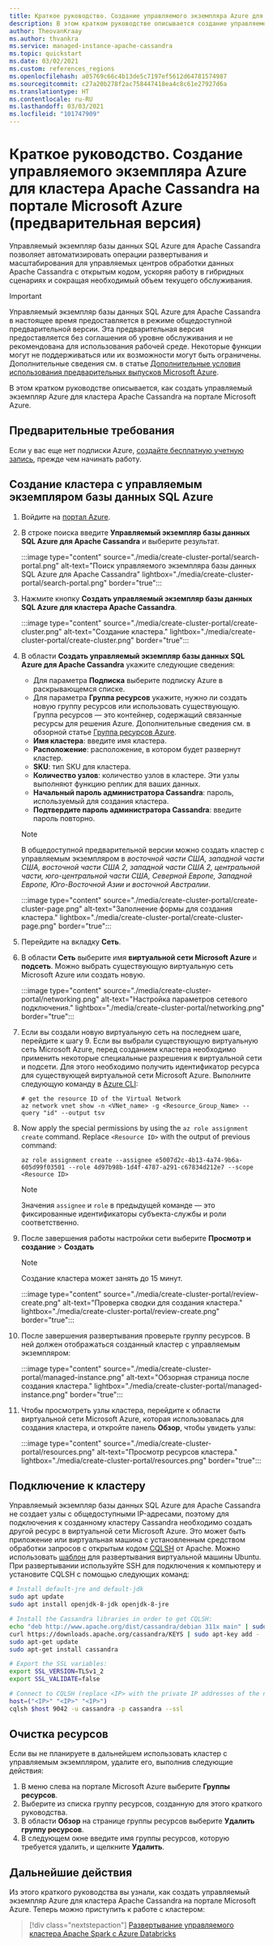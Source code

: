 ```yaml
---
title: Краткое руководство. Создание управляемого экземпляра Azure для кластера Apache Cassandra на портале Microsoft Azure
description: В этом кратком руководстве описывается создание управляемого экземпляра Azure для кластера Apache Cassandra на портале Microsoft Azure.
author: TheovanKraay
ms.author: thvankra
ms.service: managed-instance-apache-cassandra
ms.topic: quickstart
ms.date: 03/02/2021
ms.custom: references_regions
ms.openlocfilehash: a05769c66c4b13de5c7197ef5612d64781574987
ms.sourcegitcommit: c27a20b278f2ac758447418ea4c8c61e27927d6a
ms.translationtype: HT
ms.contentlocale: ru-RU
ms.lasthandoff: 03/03/2021
ms.locfileid: "101747909"
---
```

# <a name="quickstart-create-an-azure-managed-instance-for-apache-cassandra-cluster-from-the-azure-portal-preview"></a>Краткое руководство. Создание управляемого экземпляра Azure для кластера Apache Cassandra на портале Microsoft Azure (предварительная версия)
 
Управляемый экземпляр базы данных SQL Azure для Apache Cassandra позволяет автоматизировать операции развертывания и масштабирования для управляемых центров обработки данных Apache Cassandra с открытым кодом, ускоряя работу в гибридных сценариях и сокращая необходимый объем текущего обслуживания.

> [!IMPORTANT]
> Управляемый экземпляр базы данных SQL Azure для Apache Cassandra в настоящее время предоставляется в режиме общедоступной предварительной версии.
> Эта предварительная версия предоставляется без соглашения об уровне обслуживания и не рекомендована для использования рабочей среде. Некоторые функции могут не поддерживаться или их возможности могут быть ограничены.
> Дополнительные сведения см. в статье [Дополнительные условия использования предварительных выпусков Microsoft Azure](https://azure.microsoft.com/support/legal/preview-supplemental-terms/).

В этом кратком руководстве описывается, как создать управляемый экземпляр Azure для кластера Apache Cassandra на портале Microsoft Azure.

## <a name="prerequisites"></a>Предварительные требования

Если у вас еще нет подписки Azure, [создайте бесплатную учетную запись](https://azure.microsoft.com/free/?WT.mc_id=A261C142F), прежде чем начинать работу.

## <a name="create-a-managed-instance-cluster"></a><a id="create-account"></a>Создание кластера с управляемым экземпляром базы данных SQL Azure

1. Войдите на [портал Azure](https://portal.azure.com/).

1. В строке поиска введите **Управляемый экземпляр базы данных SQL Azure для Apache Cassandra** и выберите результат.

   :::image type="content" source="./media/create-cluster-portal/search-portal.png" alt-text="Поиск управляемого экземпляра базы данных SQL Azure для Apache Cassandra" lightbox="./media/create-cluster-portal/search-portal.png" border="true":::

1. Нажмите кнопку **Создать управляемый экземпляр базы данных SQL Azure для кластера Apache Cassandra**.

   :::image type="content" source="./media/create-cluster-portal/create-cluster.png" alt-text="Создание кластера." lightbox="./media/create-cluster-portal/create-cluster.png" border="true":::

1. В области **Создать управляемый экземпляр базы данных SQL Azure для Apache Cassandra** укажите следующие сведения:

   * Для параметра **Подписка** выберите подписку Azure в раскрывающемся списке.
   * Для параметра **Группа ресурсов** укажите, нужно ли создать новую группу ресурсов или использовать существующую. Группа ресурсов — это контейнер, содержащий связанные ресурсы для решения Azure. Дополнительные сведения см. в обзорной статье [Группа ресурсов Azure](../azure-resource-manager/management/overview.md).
   * **Имя кластера**: введите имя кластера.
   * **Расположение**: расположение, в котором будет развернут кластер.
   * **SKU**: тип SKU для кластера.
   * **Количество узлов**: количество узлов в кластере. Эти узлы выполняют функцию реплик для ваших данных.
   * **Начальный пароль администратора Cassandra**: пароль, используемый для создания кластера.
   * **Подтвердите пароль администратора Cassandra**: введите пароль повторно.

    > [!NOTE]
    > В общедоступной предварительной версии можно создать кластер с управляемым экземпляром в *восточной части США, западной части США, восточной части США 2, западной части США 2, центральной части, юго-центральной части США, Северной Европе, Западной Европе, Юго-Восточной Азии и восточной Австралии*.

   :::image type="content" source="./media/create-cluster-portal/create-cluster-page.png" alt-text="Заполнение формы для создания кластера." lightbox="./media/create-cluster-portal/create-cluster-page.png" border="true":::

1. Перейдите на вкладку **Сеть**.

1. В области **Сеть** выберите имя **виртуальной сети Microsoft Azure** и **подсеть**. Можно выбрать существующую виртуальную сеть Microsoft Azure или создать новую.

   :::image type="content" source="./media/create-cluster-portal/networking.png" alt-text="Настройка параметров сетевого подключения." lightbox="./media/create-cluster-portal/networking.png" border="true":::

1. Если вы создали новую виртуальную сеть на последнем шаге, перейдите к шагу 9. Если вы выбрали существующую виртуальную сеть Microsoft Azure, перед созданием кластера необходимо применить некоторые специальные разрешения к виртуальной сети и подсети. Для этого необходимо получить идентификатор ресурса для существующей виртуальной сети Microsoft Azure. Выполните следующую команду в [Azure CLI](https://docs.microsoft.com/cli/azure/get-started-with-azure-cli):

   ```azurecli-interactive
   # get the resource ID of the Virtual Network
   az network vnet show -n <VNet_name> -g <Resource_Group_Name> --query "id" --output tsv

1. Now apply the special permissions by using the `az role assignment create` command. Replace `<Resource ID>` with the output of previous command:

   ```azurecli-interactive
   az role assignment create --assignee e5007d2c-4b13-4a74-9b6a-605d99f03501 --role 4d97b98b-1d4f-4787-a291-c67834d212e7 --scope <Resource ID>
   ```

   > [!NOTE]
   > Значения `assignee` и `role` в предыдущей команде — это фиксированные идентификаторы субъекта-службы и роли соответственно.

1. После завершения работы настройки сети выберите **Просмотр и создание** > **Создать**

    > [!NOTE]
    > Создание кластера может занять до 15 минут.

   :::image type="content" source="./media/create-cluster-portal/review-create.png" alt-text="Проверка сводки для создания кластера." lightbox="./media/create-cluster-portal/review-create.png" border="true":::


1. После завершения развертывания проверьте группу ресурсов. В ней должен отображаться созданный кластер с управляемым экземпляром:

   :::image type="content" source="./media/create-cluster-portal/managed-instance.png" alt-text="Обзорная страница после создания кластера." lightbox="./media/create-cluster-portal/managed-instance.png" border="true":::

1. Чтобы просмотреть узлы кластера, перейдите к области виртуальной сети Microsoft Azure, которая использовалась для создания кластера, и откройте панель **Обзор**, чтобы увидеть узлы:

   :::image type="content" source="./media/create-cluster-portal/resources.png" alt-text="Просмотр ресурсов кластера." lightbox="./media/create-cluster-portal/resources.png" border="true":::



## <a name="connecting-to-your-cluster"></a>Подключение к кластеру

Управляемый экземпляр базы данных SQL Azure для Apache Cassandra не создает узлы с общедоступными IP-адресами, поэтому для подключения к созданному кластеру Cassandra необходимо создать другой ресурс в виртуальной сети Microsoft Azure. Это может быть приложение или виртуальная машина с установленным средством обработки запросов с открытым кодом [CQLSH](https://cassandra.apache.org/doc/latest/tools/cqlsh.html) от Apache. Можно использовать [шаблон](https://azure.microsoft.com/resources/templates/101-vm-simple-linux/) для развертывания виртуальной машины Ubuntu. При развертывании используйте SSH для подключения к компьютеру и установите CQLSH с помощью следующих команд:

```bash
# Install default-jre and default-jdk
sudo apt update
sudo apt install openjdk-8-jdk openjdk-8-jre

# Install the Cassandra libraries in order to get CQLSH:
echo "deb http://www.apache.org/dist/cassandra/debian 311x main" | sudo tee -a /etc/apt/sources.list.d/cassandra.sources.list
curl https://downloads.apache.org/cassandra/KEYS | sudo apt-key add -
sudo apt-get update
sudo apt-get install cassandra

# Export the SSL variables:
export SSL_VERSION=TLSv1_2
export SSL_VALIDATE=false

# Connect to CQLSH (replace <IP> with the private IP addresses of the nodes in your Datacenter):
host=("<IP>" "<IP>" "<IP>")
cqlsh $host 9042 -u cassandra -p cassandra --ssl
```

## <a name="clean-up-resources"></a>Очистка ресурсов

Если вы не планируете в дальнейшем использовать кластер с управляемым экземпляром, удалите его, выполнив следующие действия:

1. В меню слева на портале Microsoft Azure выберите **Группы ресурсов**.
1. Выберите из списка группу ресурсов, созданную для этого краткого руководства.
1. В области **Обзор** на странице группы ресурсов выберите **Удалить группу ресурсов**.
1. В следующем окне введите имя группы ресурсов, которую требуется удалить, и щелкните **Удалить**.

## <a name="next-steps"></a>Дальнейшие действия

Из этого краткого руководства вы узнали, как создать управляемый экземпляр Azure для кластера Apache Cassandra на портале Microsoft Azure. Теперь можно приступить к работе с кластером:

> [!div class="nextstepaction"]
> [Развертывание управляемого кластера Apache Spark с Azure Databricks](deploy-cluster-databricks.md)
